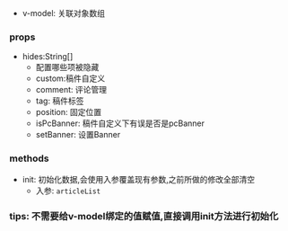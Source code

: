 - v-model: 关联对象数组

### props

- hides:String[]
    - 配置哪些项被隐藏
    - custom:稿件自定义
    - comment: 评论管理
    - tag: 稿件标签
    - position: 固定位置
    - isPcBanner: 稿件自定义下有误是否是pcBanner
    - setBanner: 设置Banner


### methods

- init: 初始化数据,会使用入参覆盖现有参数,之前所做的修改全部清空
    - 入参: `articleList`

### tips: 不需要给v-model绑定的值赋值,直接调用init方法进行初始化